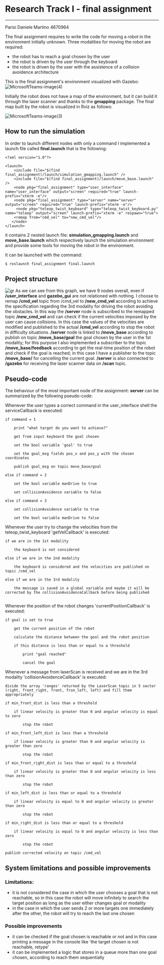 # Research Track I - final assignment

------------------------------------------

Parisi Daniele Martino 4670964

The final assignment requires to write the code for moving a robot in the environment initially unknown. Three modalities for moving the robot are required:
* the robot has to reach a goal chosen by the user
* the robot is driven by the user through the keyboard
* the robot is driven by the user with the assistence of a collision avoidence architecture

This is the final assignment's environment visualized with Gazebo: 
![MicrosoftTeams-image(4)](https://user-images.githubusercontent.com/62515616/152884108-da0032b9-8a4f-4565-8503-6839d839a8f2.png)

Initially the robot does not have a map of the environment, but it can build it through the laser scanner and thanks to the **gmapping** package. The final map built by the robot is visualized in Rviz as follows:

![MicrosoftTeams-image(3)](https://user-images.githubusercontent.com/62515616/152884728-46a1fe86-923b-4e8d-9b25-a15c8540d695.png)


## How to run the simulation
In order to launch different nodes with only a command I implemented a launch file called **final.launch** that is the following:
```
<?xml version="1.0"?>

<launch>
    <include file="$(find final_assignment)/launch/simulation_gmapping.launch" />
    <include file="$(find final_assignment)/launch/move_base.launch" />
    <node pkg="final_assignment" type="user_interface" name="user_interface" output="screen" required="true" launch-prefix="xterm -e"/>
    <node pkg="final_assignment" type="server" name="server" output="screen" required="true" launch-prefix="xterm -e"/>
     <node pkg="teleop_twist_keyboard" type="teleop_twist_keyboard.py" name="teleop" output="screen" launch-prefix="xterm -e" respawn="true">
    <remap from="cmd_vel" to="new_cmd_vel"/>
   </node>
</launch>
```
it contains 2 nested launch file: **simulation_gmapping.launch** and **move_base.launch** which respectively launch the simulation environment and provide some tools for moving the robot in the environment.

It can be launched with the command:

```bash
$ roslaunch final_assignment final.launch
```
## Project structure
![gr](https://user-images.githubusercontent.com/62515616/152952323-427302ad-438c-4cdf-b08c-16b1f12a519a.png)
As we can see from this graph, we have 9 nodes overall, even if **/user_interface** and **gazebo_gui** are not relationed with nothing.
I choose to remap **/cmd_vel** topic from /cmd_vel to **/new_cmd_vel** according to achieve the specification regarding the 3rd modality for driving the robot avoiding the obstacles. In this way the **/server** node is subscribed to the remapped topic **/new_cmd_vel** and can check if the current velocities imposed by the user can cause collisions. In this case the values of the velocities are modified and published to the actual **/cmd_vel** according to stop the robot in difficulty situations. **/server** node is linked to **/move_base** according to publish on topic **/move_base/goal** the goal chosen by the user in the 1st modality; for this purpose I also implemented a subscriber to the topic **/move_base/feedback** according to get the real-time position of the robot and check if the goal is reached; in this case I have a publisher to the topic **/move_base/** for cancelling the current goal.
**/server** is also connected to **/gazebo** for receiving the laser scanner data on **/scan** topic.

## Pseudo-code
The behaviour of the most important node of the assignment: **server** can be summarized by the following pseudo-code:

Whenever the user types a correct command in the user_interface shell the serviceCallback is executed:
```
if command = 1

    print "what target do you want to achieve?"
    
    get from input keyboard the goal chosen
    
    set the bool variable 'goal' to true
    
    set the goal_msg fields pos_x and pos_y with the chosen coordinates
    
    publish goal_msg on topic move_base/goal
 
else if command = 2

    set the bool variable manDrive to true
    
    set collisionAvoidence variable to false
    
else if command = 3

    set collisionAvoidence variable to true
    
    set the bool variable manDrive to false
```
Whenever the user try to change the velocities from the teleop_twist_keyboard 'getVelCallback' is executed:
```
if we are in the 1st modality

    the keyboard is not considered
    
else if we are in the 2nd modality

    the keyboard is considered and the velocities are published on topic /cmd_vel
    
else if we are in the 3rd modality

    the message is saved in a global variable and maybe it will be corrected by the collisionAvoidenceCallback before being published
    
```
Whenever the position of the robot changes 'currentPositionCallback' is executed:
```
if goal is set to true

    get the current position of the robot
    
    calculate the distance between the goal and the robot position
    
    if this distance is less than or equal to a threshold
    
        print "goal reached"
        
        cancel the goal

```
Whenever a message from laserScan is received and we are in the 3rd modality 'collisionAvoidenceCallback' is executed:
```
divide the array 'ranges' returned by the LaserScan topic in 5 sector (right, front_right, front, fron_left, left) and fill them appropriately

if min_front_dist is less than a threshold

    if linear velocity is greater than 0 and angular velocity is equal to zero
    
        stop the robot
        
if min_front_left_dist is less than a threshold

    if linear velocity is greater than 0 and angular velocity is greater than zero
    
        stop the robot
        
if min_front_right_dist is less than or equal to a threshold

    if linear velocity is greater than 0 and angular velocity is less than zero
    
        stop the robot
        
if min_left_dist is less than or equal to a threshold

    if linear velocity is equal to 0 and angular velocity is greater than zero
    
        stop the robot
        
if min_right_dist is less than or equal to a threshold

    if linear velocity is equal to 0 and angular velocity is less than zero
    
        stop the robot
        
publish corrected velocity on topic /cmd_vel

```
## System limitations and possible improvements
### Limitations:
* it is not considered the case in which the user chooses a goal that is not reachable, so in this case the robot will move infinitely to search the target position as long as the user either changes goal or modality
* in the case in which the user sends 2 or more targets one immediately after the other, the robot will try to reach the last one chosen

### Possible improvements
* it can be checked if the goal chosen is reachable or not and in this case printing a message in the console like 'the target chosen is not reachable, retype'
* it can be implemented a logic that stores in a queue more than one goal chosen, according to reach them sequentially








